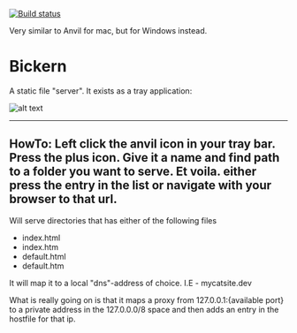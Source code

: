 [![Build status](https://ci.appveyor.com/api/projects/status/a0vcwwelvrwsm998/branch/master?svg=true)](https://ci.appveyor.com/project/alexintime/bickern/branch/master)

Very similar to Anvil for mac, but for Windows instead.

# Bickern
A static file "server".
It exists as a tray application:

![alt text](http://visualbean.io/wp-content/uploads/2017/07/bickern.png "bickern window")


---
HowTo:
Left click the anvil icon in your tray bar.
Press the plus icon.
Give it a name and find path to a folder you want to serve.
Et voila. either press the entry in the list or navigate with your browser to that url.
---

Will serve directories that has either of the following files
 + index.html
 + index.htm
 + default.html
 + default.htm

It will map it to a local "dns"-address of choice. I.E - mycatsite.dev

What is really going on is that it maps a proxy from 127.0.0.1:{available port} to a private address in the 127.0.0.0/8 space
and then adds an entry in the hostfile for that ip.
